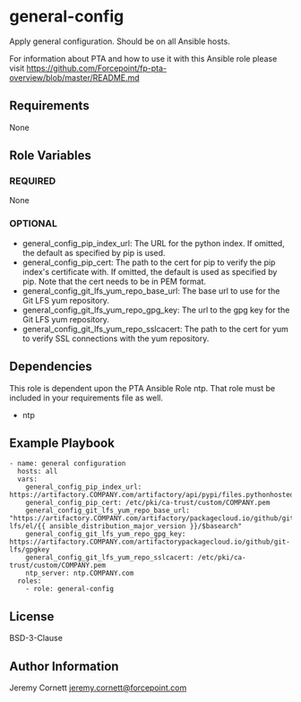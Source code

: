 # general-config

Apply general configuration. Should be on all Ansible hosts.

For information about PTA and how to use it with this Ansible role please visit https://github.com/Forcepoint/fp-pta-overview/blob/master/README.md

## Requirements

None

## Role Variables

### REQUIRED

None

### OPTIONAL

* general_config_pip_index_url: The URL for the python index. If omitted, the default as specified by pip is used.
* general_config_pip_cert: The path to the cert for pip to verify the pip index's certificate with.
  If omitted, the default is used as specified by pip. Note that the cert needs to be in PEM format.
* general_config_git_lfs_yum_repo_base_url: The base url to use for the Git LFS yum repository.
* general_config_git_lfs_yum_repo_gpg_key: The url to the gpg key for the Git LFS yum repository.
* general_config_git_lfs_yum_repo_sslcacert: The path to the cert for yum to verify SSL connections with the yum repository.

## Dependencies

This role is dependent upon the PTA Ansible Role ntp. That role must be included in your requirements file as well.

* ntp

## Example Playbook

    - name: general configuration
      hosts: all
      vars:
        general_config_pip_index_url: https://artifactory.COMPANY.com/artifactory/api/pypi/files.pythonhosted.org/simple
        general_config_pip_cert: /etc/pki/ca-trust/custom/COMPANY.pem
        general_config_git_lfs_yum_repo_base_url: "https://artifactory.COMPANY.com/artifactory/packagecloud.io/github/git-lfs/el/{{ ansible_distribution_major_version }}/$basearch"
        general_config_git_lfs_yum_repo_gpg_key: https://artifactory.COMPANY.com/artifactorypackagecloud.io/github/git-lfs/gpgkey
        general_config_git_lfs_yum_repo_sslcacert: /etc/pki/ca-trust/custom/COMPANY.pem
        ntp_server: ntp.COMPANY.com
      roles:
        - role: general-config

## License

BSD-3-Clause

## Author Information

Jeremy Cornett <jeremy.cornett@forcepoint.com>

